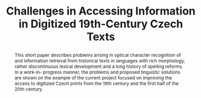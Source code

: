 ---
abstract: This short paper describes problems arising in optical character recognition
  of and information retrieval from historical texts in languages with rich morphology,
  rather discontinuous lexical development and a long history of spelling reforms.
  In a work-in- progress manner, the problems and proposed linguistic solutions are
  shown on the example of the current project focused on improving the access to digitized
  Czech prints from the 19th century and the first half of the 20th century.
creators:
- Karel Kucera
- Martin Stluka
date: null
document_url: https://services.phaidra.univie.ac.at/api/object/o:293845/download
grand_parent: iPRES
institutions: []
keywords:
- ischool
- toronto
- canada
- information retrieval
- known-item retrieval
- historical text
- lemma
- hyperlemma
landing_page_url: https://phaidra.univie.ac.at/o:293845
language: eng
layout: publication
license: CC BY-NC-SA 3.0 AT
notes_url: null
parent: iPRES 2012
publication_type: paper
size: 701725
slides_url: null
source_name: iPRES
stream_url: null
title: Challenges in Accessing Information in Digitized 19th-Century Czech Texts
year: 2012
---